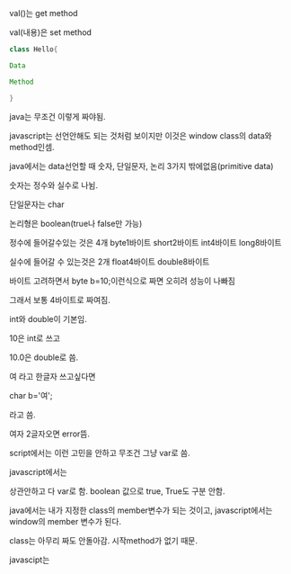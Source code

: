 val()는 get method

val(내용)은 set method

```java
class Hello{

Data

Method

}
```

java는 무조건 이렇게 짜야됨.

javascript는 선언안해도 되는 것처럼 보이지만 이것은 window class의 data와 method인셈.

java에서는 data선언할 때 숫자, 단일문자, 논리 3가지 밖에없음(primitive data)

숫자는 정수와 실수로 나뉨.

단일문자는 char

논리형은 boolean(true나 false만 가능)

정수에 들어갈수있는 것은 4개 byte1바이트 short2바이트 int4바이트 long8바이트

실수에 들어갈 수 있는것은 2개 float4바이트 double8바이트

바이트 고려하면서 byte b=10;이런식으로 짜면 오히려 성능이 나빠짐

그래서 보통 4바이트로 짜여짐.

int와 double이 기본임.

10은 int로 쓰고

10.0은 double로 씀.

여 라고 한글자 쓰고싶다면

char b='여';

라고 씀.

여자 2글자오면 error뜸.

script에서는 이런 고민을 안하고 무조건 그냥 var로 씀.

javascript에서는

상관안하고 다 var로 함. boolean 값으로 true, True도 구분 안함.

java에서는 내가 지정한 class의 member변수가 되는 것이고, javascript에서는 window의 member 변수가 된다.

class는 아무리 짜도 안돌아감. 시작method가 없기 때문.

javascipt는 <script>안에 넣으면 그냥 인식해서 돌아감.

javascript는 시작할때 main부터 시작하고 new window하면서 시작할 것. 그래서 window가 instance영역의 prototype영역에 올라가고, object __proto참조하고 function prototype찾고..할것.

javascript에서 만들어지는 객체들을 BOM이라고함 Browser Object Model

javascirpt는 디자이너용.(서버프로그램 개발자용이 아님.)

디자이너들에게는 메모리 설명할 필요가 전혀없음.(간단하게 만들기위해서 나온 것이 javascript이기 때문.)

```java
class Test{
    public static void main (String[]a)
        MyProfile m=new MyProfile();
	}
}
```

java에서는 non-static member들만 instance에 올라감.

java에서는 사용되는 객체들이 spot성임. 수명이 짧아야함.

java에서는 단기객체라는 용어가 자주쓰임. 절대로 오래 살아남게 코딩하면 안된다.

script에서는 그런 개념자체가 없어서 전부다 window member변수로 들어가고 그걸 global변수라고 부르기까지함.(진정한의미의 global변수는 아니지만 얼마나 안사라지면 그렇게 부름)

window의 member변수는 영속적이어서 window끄기 전까지 안 사라짐.

```java
class MyProfile(){
    MyName name = new MyName();
	MyData birthday= new MyDate();//new는 메모리를 잡아놓으라는 소리
//하지만 매번 MyDate만들기는 힘듬.. 그래서 제임스 고슬링이 class Date{}를 만들어둠.(유용하게 모든 사람들이 다 쓸 수 있도록)
    Date birthday2= new Date();//year,month,day 4바이트 공간이 생성되고 각각 0이 들어감.
    birthday2.setYear=-2000;//컴파일 에러는 안나지만, if문에 따라 논리적으로 걸러짐. else가 만약 없다면 개발자가 문제를 알 수 없기 때문에 else를 꼭 넣어줘야한다.
    birthday2.month=1;
    birthday2.day=-1;
    //-1로 쳐도 오류가 안남.근데 이런상황에서는 -1을 친사람이 잘못이 아니라, 조심하지 않은 사람이 잘못이 아니라 이렇게 가능성이 있도록 Date()를 개발해놓은 사람이 잘못한것.
    //그래서 접근이 안되도록 int앞에 private을 붙인다. (private int와 같이)
}

class MyName{
    char 성='전';
    char 이름1='은';
    char 이름2='수';
    
}
class MyDate{
    int year=2000;
    int month=1;
    int day=1;
}
class Date{
    private int year, month, day;
    public void setYear(int year){//int year는 method안쪽에서 선언된 것이어서 local변수, 구분하기위해서 this를 사용함. year는 local변수, this.year는 member변수.
		if(year>0){
        this.year=year;
        }
        else
        {
            system.out.println("0보다 큰값을 넣으세요")
        }
    }
}
public int getYear(){
    return year;
} //으로 먼저 검증한뒤에 return으로 돌려주는 방식으로 쓸수도있음.
```

Myname()으로 생성자 호출하면 생성자 내부에 있는 객체들이 전부 MyProfile로 올라감.

var p1=$();

$().f();

이게 jquery구조임.

$().click();

$().val();

val()에서 if문으로 argument가 들어오면 set이 되고, 안들어오면 get으로 처리한다고 되어있는 것임.

내 코드의 가독성이 떨어지면 내가 디버깅을 못하고, 설령 내가 잘해도 다른 후임 유지보수개발자가 못알아듣는 경우가 생김.

circle 객체를 생성할 때 circle의 반지름. radius를 5로 주고있고, shape를 상속하고 있고, shape는 object이기도 하다.

이렇게 디자인 되어있을 때 어떤 도형을 프린트하는 코드를 짤 때

```java


class Printer{

public void print (Circle c){

c.radius*c.radius * Math.PI

}

}
```



하는 코드를 짰다고 해보자.

그러면 circle밖에 못 받아들임. 근데 사각형 삼각형 다 받아들이는 것을 짜야함.

```java


class Printer{

public void print (Shape s){

c.radius*c.radius * Math.PI

}

}

```

Shape s로 짜야함. 근데 radius밖에 없어서 사각형 처리가 안됨. 그래서 어쩔 수 없이 if가 들어가야함.

if(s instanceof Circle)

 Circle c = (Circle)s;

c.radius

else if(s instanceof Rectangle)

...

이런식으로

계속 뭔가 추가될때마다 다 갖다가 elseif elseif...해서 추가해줘야하는 그런 프로그램이 확장성 떨어지는 프로그램.

다른 모든 것도 다 커버할 수 있게 짜여진 프로그램이 확장성 좋은 프로그램. 확장성이 좋은 기능이 override기능.

override기능을 쓰려면, shape class를 design할 때 공통 method를 design해야한다. 모든 도형의 area에는 넓이를 계산하는 method가 있습니다. circle에서의 area()는 pir^2 rectangle에서의 area()는 x*y 등. super로부터 상속받아서 완전히 똑같지만 내용만 다른 이런 area들이 있어야한다.

area()를 찾을 때 없으면 상위에서 똑같은 것을 찾아보라고 명령하는 기능을 고슬링이 구현해놨다.

```java

class Printer{

public void print (Shape s){

s.area();

}

}
```

area자리에 원하는 도형을 넣으면 다 처리해줌. 이런게 override기능이 있는 확장성이 좋은 프로그램인 것이다.

이런 프로그램을 짜야지 머릿속으로 생각하는 것이 '분석 설계'

if, typechecking, typecasting 이 3종이 악성코드 3인방

override를 알아도 왜 써야하는지 개연성이 충분히 있어야 응용하게됨. 